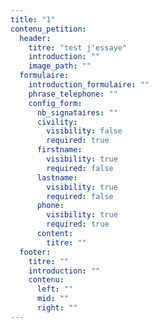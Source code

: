 ```yaml
---
title: "1"
contenu_petition:
  header:
    titre: "test j'essaye"
    introduction: ""
    image_path: ""
  formulaire:
    introduction_formulaire: ""
    phrase_telephone: ""
    config_form:
      nb_signataires: ""
      civility:
        visibility: false
        required: true
      firstname:
        visibility: true
        required: false
      lastname:
        visibility: true
        required: false
      phone:
        visibility: true
        required: true
      content:
        titre: ""
  footer:
    titre: ""
    introduction: ""
    contenu:
      left: ""
      mid: ""
      right: ""
---
```

